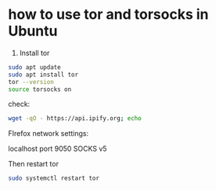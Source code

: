 # how to use tor and torsocks in Ubuntu
1. Install tor
```bash
sudo apt update
sudo apt install tor
tor --version
source torsocks on

```

check:
```bash
wget -qO - https://api.ipify.org; echo
```
FIrefox network settings: 

localhost port 9050 
SOCKS v5

Then restart tor
```bash
sudo systemctl restart tor
```

